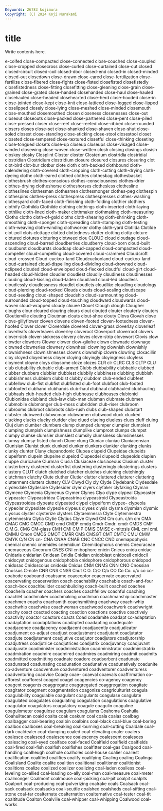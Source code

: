 ```yaml
---
Keywords: 26783 kojimura
Copyright: (C) 2024 Koji Murakami
---
```


# title

Write contents here.



e-coifed close-compacted close-connected close-couched close-coupled close-cropped closecross close-curled close-curtained close-cut
closed closed-circuit closed-coil closed-door closed-end closed-in closed-minded closed-out closedown close-drawn
close-eared close-fertilization close-fertilize close-fibered close-fights close-fisted closefisted closefistedly closefistedness close-fitting
closefitting close-gleaning close-grain close-grained close-grated close-handed closehanded close-haul close-hauled closehauled
close-headed closehearted close-herd close-hooded close-in close-jointed close-kept close-knit close-latticed close-legged
close-lipped closelipped closely close-lying close-meshed close-minded closemouth close-mouthed closemouthed closen
closeness closenesses close-out closeout closeouts close-packed close-partnered close-pent close-piled close-pressed
closer close-reef close-reefed close-ribbed close-rounded closers closes close-set close-shanked close-shaven
close-shut close-soled closest close-standing close-sticking close-stool closestool closet closeted close-tempered
close-textured closetful close-thinking closeting close-tongued closets close-up closeup closeups close-visaged
close-winded closewing close-woven close-written closh closing closings closish closkey closky
Closplint Closter closter Closterium clostridia clostridial clostridian Clostridium clostridium closure
closured closures closuring clot clot-bird clot-bur clotbur clote cloth cloth-backed
clothbound cloth-calendering cloth-covered cloth-cropping cloth-cutting cloth-drying cloth-dyeing clothe cloth-eared clothed
clothes clothesbag clothesbasket clothesbrush clothes-conscious clothes-consciousness clothes-drier clothes-drying clotheshorse clotheshorses
clothesless clothesline clotheslines clothesman clothesmen clothesmonger clothes-peg clothespin clothespins clothes-press
clothespress clothespresses clothes-washing clothesyard cloth-faced cloth-finishing cloth-folding clothier clothiers clothify
Clothilda Clothilde clothing clothings cloth-inserted cloth-laying clothlike cloth-lined cloth-maker clothmaker
clothmaking cloth-measuring Clotho clotho cloth-of-gold cloths cloth-shearing cloth-shrinking cloth-smoothing cloth-sponger
cloth-spreading cloth-stamping cloth-testing cloth-weaving cloth-winding clothworker clothy cloth-yard Clotilda Clotilde
clot-poll clots clottage clotted clottedness clotter clotting clotty cloture clotured
clotures cloturing clotweed clou CLOUD cloud cloudage cloud-ascending cloud-barred cloudberries
cloudberry cloud-born cloud-built cloudburst cloudbursts cloudcap cloud-capped cloud-compacted cloud-compeller cloud-compelling
cloud-covered cloud-crammed Cloudcroft cloud-crossed Cloud-cuckoo-land Cloudcuckooland cloud-cuckoo-land cloud-curtained cloud-dispelling cloud-dividing
cloud-drowned cloud-eclipsed clouded cloud-enveloped cloud-flecked cloudful cloud-girt cloud-headed cloud-hidden cloudier
cloudiest cloudily cloudiness cloudinesses clouding cloud-kissing cloud-laden cloudland cloud-led cloudless
cloudlessly cloudlessness cloudlet cloudlets cloudlike cloudling cloudology cloud-piercing cloud-rocked Clouds
clouds cloud-scaling cloudscape cloud-seeding cloud-shaped cloudship cloud-surmounting cloud-surrounded cloud-topped cloud-touching
cloudward cloudwards cloud-woven cloud-wrapped cloudy clouee Clouet Clough clough Clougher
cloughs clour cloured clouring clours clout clouted clouter clouterly clouters
Cloutierville clouting Cloutman clouts clout-shoe clouty Clova Clovah clove clove-gillyflower
cloven clovene cloven-footed cloven-footedness cloven-hoofed Clover clover Cloverdale clovered clover-grass
cloverlay cloverleaf cloverleafs cloverleaves cloverley cloveroot Cloverport cloverroot clovers clover-sick
clover-sickness clovery cloves clove-strip clovewort Clovis clow clowder clowders Clower
clower clow-gilofre clown clownade clownage clowned clowneries clownery clownheal clowning
clownish clownishly clownishness clownishnesses clowns clownship clowre clowring cloxacillin cloy
cloyed cloyedness cloyer cloying cloyingly cloyingness cloyless cloyment cloyne cloys
cloysome cloze clozes CLR clr CLRC CLS CLTP CLU club
clubability clubable club-armed Clubb clubbability clubbable clubbed clubber clubbers clubbier
clubbiest clubbily clubbiness clubbing clubbish clubbishness clubbism clubbist clubby clubdom
club-ended clubfeet clubfellow club-fist clubfist clubfisted club-foot clubfoot club-footed clubfooted
clubhand clubhands club-haul clubhaul clubhauled clubhauling clubhauls club-headed club-high clubhouse
clubhouses clubionid Clubionidae clubland club-law club-man clubman clubmate clubmen clubmobile
clubmonger club-moss clubridden club-riser clubroom clubrooms clubroot clubroots club-rush clubs
club-shaped clubstart clubster clubweed clubwoman clubwomen clubwood cluck clucked clucking
clucks clucky cludder clue clued clueing clueless clues cluff cluing
Cluj clum clumber clumbers clump clumped clumper clumpier clumpiest clumping
clumpish clumpishness clumplike clumproot clumps clumpst clumpy clumse clumsier clumsiest
clumsily clumsiness clumsinesses clumsy clumsy-fisted clunch Clune clung Cluniac cluniac
Cluniacensian Clunisian Clunist clunk clunked clunker clunkers clunkier clunking clunks
clunky clunter Cluny clupanodonic Clupea clupeid Clupeidae clupeids clupeiform clupein
clupeine clupeiod Clupeodei clupeoid clupeoids clupien cluppe cluricaune Clurman Clusia
Clusiaceae clusiaceous Clusium cluster clusterberry clustered clusterfist clustering clusteringly clusterings
clusters clustery CLUT clutch clutched clutcher clutches clutching clutchingly clutchman
clutchy Clute cluther Clutier clutter cluttered clutterer cluttering clutterment clutters
cluttery CLV Clwyd Cly cly Clyde Clydebank Clydesdale clydesdale Clydeside
Clydesider clyer clyers clyfaker clyfaking Clyman Clymene Clymenia Clymenus Clymer
Clynes Clyo clype clypeal Clypeaster clypeaster Clypeastridea Clypeastrina clypeastroid Clypeastroida
Clypeastroidea clypeate clypeated clypei clypeiform clypeo- clypeola clypeolar clypeolate clypeole
clypeus clyses clysis clysma clysmian clysmic clyssus clyster clysterize clysters
Clytaemnesra Clyte Clytemnestra clytemnestra Clytia Clytie Clytius Clyve Clywd CM
Cm c.m. c/m cm CMA CMAC CMC CMCC CMD cmd
CMDF cmdg Cmdr Cmdr. cmdr CMDS CMF C.M.G. CMG CM-glass
CMH CMI CMIP CMIS CMISE c-mitosis CML cml cml. CMMU
Cmon CMOS CMOT CMRR CMS CMSGT CMT CMTC CMU CMW
CMYK C/N CN cn- CNA CNAA CNAB CNC CNCC CND
cnemapophysis cnemial cnemic cnemides cnemidium Cnemidophorus cnemis Cneoraceae cneoraceous Cneorum
CNES CNI cnibophore cnicin Cnicus cnida cnidae Cnidaria cnidarian Cnidean
Cnidia Cnidian cnidoblast cnidocell cnidocil cnidocyst cnidogenous cnidophobia cnidophore cnidophorous
cnidopod cnidosac Cnidoscolus cnidosis Cnidus CNM CNMS CNN CNO Cnossian
Cnossus C-note CNR CNS CNSR Cnut C.O. C/O C/o CO
Co Co. c/o co co- coabode coabound coabsume coacceptor coacervate
coacervated coacervating coacervation coach coachability coachable coach-and-four coach-box coachbuilder coachbuilding
coach-built coached coachee Coachella coacher coachers coaches coachfellow coachful coaching
coachlet coachmaker coachmaking coachman coachmanship coachmaster coachmen coachs coachsmith coachsmithing
coachway coach-whip coachwhip coachwise coachwoman coachwood coachwork coachwright coachy coact
coacted coacting coaction coactions coactive coactively coactivity coactor coactors coacts
Coad coadamite coadapt co-adaptation coadaptation coadaptations coadapted coadapting coadequate coadjacence
coadjacency coadjacent coadjacently coadjudicator coadjument co-adjust coadjust coadjustment coadjutant coadjutator
coadjute coadjutement coadjutive coadjutor coadjutors coadjutorship coadjutress coadjutrice coadjutrices coadjutrix
coadjuvancy coadjuvant coadjuvate coadminister coadministration coadministrator coadministratrix coadmiration coadmire coadmired
coadmires coadmiring coadmit coadmits coadmitted coadmitting coadnate coadore coadsorbent coadunate
coadunated coadunating coadunation coadunative coadunatively coadunite co-adventure coadventure coadventured coadventurer
coadventuress coadventuring coadvice Coady coae- coaeval coaevals coaffirmation co-afforest coafforest
coaged coagel coagencies co-agency coagency coagent coagents coaggregate coaggregated coaggregation
coagitate coagitator coagment coagmentation coagonize coagriculturist coagula coagulability coagulable coagulant
coagulants coagulase coagulate coagulated coagulates coagulating coagulation coagulations coagulative coagulator
coagulators coagulatory coagule coagulin coaguline coagulometer coagulose coagulum coagulums Coahoma
Coahuila Coahuiltecan coaid coaita coak coakum coal coala coalas coalbag
coalbagger coal-bearing coalbin coalbins coal-black coal-blue coal-boring coalbox coalboxes coal-breaking
coal-burning coal-cutting Coaldale coal-dark coaldealer coal-dumping coaled coal-elevating coaler coalers
coalesce coalesced coalescence coalescency coalescent coalesces coalescing coal-eyed coalface coal-faced
Coalfield coalfield coalfields coal-fired coal-fish coalfish coalfishes coalfitter coal-gas Coalgood
coal-handling coalheugh coalhole coalholes coal-house coalier coaliest coalification coalified coalifies
coalify coalifying Coaling coaling Coalinga Coalisland Coalite coalite coalition coalitional
coalitioner coalitionist coalitions coalize coalized coalizer coalizing coal-laden coalless coal-leveling
co-allied coal-loading co-ally coal-man coal-measure coal-meter coalmonger Coalmont coalmouse coal-picking
coal-pit coalpit coalpits Coalport coal-producing coal-pulverizing coalrake coals Coalsack coal-sack
coalsack coalsacks coal-scuttle coalshed coalsheds coal-sifting coal-stone coal-tar coalternate coalternation
coalternative coal-tester coal-tit coaltitude Coalton Coalville coal-whipper coal-whipping Coalwood coal-works
